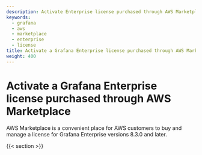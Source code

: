 ```yaml
---
description: Activate Enterprise license purchased through AWS Marketplace
keywords:
  - grafana
  - aws
  - marketplace
  - enterprise
  - license
title: Activate a Grafana Enterprise license purchased through AWS Marketplace
weight: 400
---
```


# Activate a Grafana Enterprise license purchased through AWS Marketplace

AWS Marketplace is a convenient place for AWS customers to buy and manage a license for Grafana Enterprise versions 8.3.0 and later.

{{< section >}}
